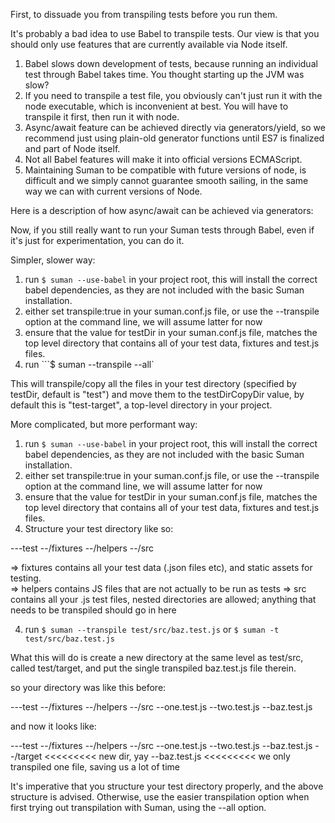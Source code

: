 First, to dissuade you from transpiling tests before you run them.

It's probably a bad idea to use Babel to transpile tests. Our view is that you should only use features that are currently
available via Node itself. 


1. Babel slows down development of tests, because running an individual test through Babel takes time. You thought starting up the JVM was slow?
2. If you need to transpile a test file, you obviously can't just run it with the node executable, which is inconvenient at best. You will have to transpile it first, then run it with node.
3. Async/await feature can be achieved directly via generators/yield, so we recommend just using plain-old generator functions until ES7 is finalized and part of Node itself.
4. Not all Babel features will make it into official versions ECMAScript.
5. Maintaining Suman to be compatible with future versions of node, is difficult and we simply cannot guarantee smooth sailing, in the same
way we can with current versions of Node.


Here is a description of how async/await can be achieved via generators:



Now, if you still really want to run your Suman tests through Babel, even if it's just for experimentation, you can do it.


Simpler, slower way:

1. run ```$ suman --use-babel``` in your project root, this will install the correct babel dependencies, as they are not included with the basic Suman installation.
2. either set transpile:true in your suman.conf.js file, or use the --transpile option at the command line, we will assume latter for now
3. ensure that the value for testDir in your suman.conf.js file, matches the top level directory that contains all of your test data, fixtures and test.js files.
4. run ```$ suman --transpile --all`

This will transpile/copy all the files in your test directory (specified by testDir, default is "test") and move them to the testDirCopyDir value, by default this is "test-target", a top-level directory
in your project.


More complicated, but more performant way:

1. run ```$ suman --use-babel``` in your project root, this will install the correct babel dependencies, as they are not included with the basic Suman installation.
2. either set transpile:true in your suman.conf.js file, or use the --transpile option at the command line, we will assume latter for now
3. ensure that the value for testDir in your suman.conf.js file, matches the top level directory that contains all of your test data, fixtures and test.js files.
4. Structure your test directory like so:

---test
 --/fixtures
 --/helpers
 --/src
   
 => fixtures contains all your test data (.json files etc), and static assets for testing.   
 => helpers contains JS files that are not actually to be run as tests
 => src contains all your .js test files, nested directories are allowed; anything that needs to be transpiled should go in here
 
 
4. run ```$ suman --transpile test/src/baz.test.js``` or ```$ suman -t test/src/baz.test.js```

What this will do is create a new directory at the same level as test/src, called test/target, and put the single transpiled baz.test.js file therein.


so your directory was like this before:

---test
 --/fixtures
 --/helpers
 --/src
  --one.test.js
  --two.test.js
  --baz.test.js
  
  
and now it looks like:


---test
 --/fixtures
 --/helpers
 --/src
  --one.test.js
  --two.test.js
  --baz.test.js
 --/target         <<<<<<<<< new dir, yay
  --baz.test.js    <<<<<<<<< we only transpiled one file, saving us a lot of time
  
  
 It's imperative that you structure your test directory properly, and the above structure is advised. 
 Otherwise, use the easier transpilation option when first trying out transpilation with Suman, using the --all option.